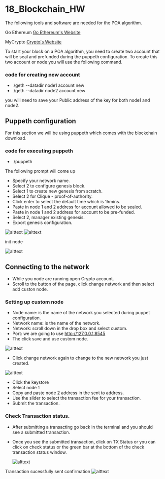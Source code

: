 # 18_Blockchain_HW
The following tools and software are  needed for the POA algorithm.

Go Ethereum [Go Ethereum's Website](https://geth.ethereum.org/downloads/)

MyCrypto [Crypto's Website](https://download.mycrypto.com/)


To start your block on a POA algorithm, you need to create two account that will be seal and prefunded during the puppeth configuration. To create this two account or node you will use the following command. 

### code for creating new account 
* ./geth --datadir node1 account new
* ./geth --datadir node2 account new

you will need to save your Public address of the key for both node1 and node2.


## Puppeth configuration
For this section we will be using puppeth which comes with the blockchain download.

### code for executing puppeth
* ./puppeth

The following prompt will come up
- Specify your network name.
- Select 2 to configure genesis block.
- Select 1 to create new genesis from scratch.
- Select 2 for Clique - proof-of-authority.
- Click enter to select the default time which is 15mins.
- Paste in node 1 and 2 address for account allowed to be sealed.
- Paste in node 1 and 2 address for account to be pre-funded.
- Select 2, manager existing genesis.
- Export genesis configuration.


![alttext](image/Puppet_configuration_1.png)
![alttext](image/Puppet_configuration_2.png)


init node

![alttext](image/InitNode.png)


## Connecting to the network
- While you node are running open Crypto account.
- Scroll to the button of the page, click change network and then select add custon node.

### Setting up custom node
 - Node name: is the name of the network you selected during puppet configuration.
 - Network name: is the name of the network.
 - Network: scroll down in the drop box and select custom.
 - Port: we are going to use http://127.0.0.1:8545
 - The click save and use custom node.

  ![alttext](image/custom_node.png)

 - Click change network again to change to the new network you just created.

 ![alttext](image/changing_network.png)

 - Click the keystore 
 - Select node 1
 - Copy and paste node 2 address in the sent to address. 
 - Use the slider to select the transaction fee for your transaction.
 - Submit the transaction.

### Check Transaction status.
- After submitting a transacting go back in the terminal and you should see a submitted transaction. 
- Once you see the submitted transaction, click on TX Status or you can click on check status or the green bar at the bottom of the check transaction status window.

  ![alttext](image/check_transaction_status.png)

Transaction sucessfully sent confirmation
  ![alttext](image/transaction_confirmation.png)